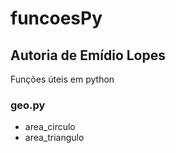 # funcoesPy
## Autoria de Emídio Lopes

Funções úteis em python

### geo.py

* area_circulo
* area_triangulo
